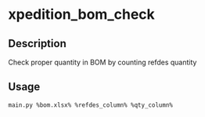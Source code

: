 # xpedition_bom_check

## Description
Check proper quantity in BOM by counting refdes quantity
## Usage
```
main.py %bom.xlsx% %refdes_column% %qty_column%
```
